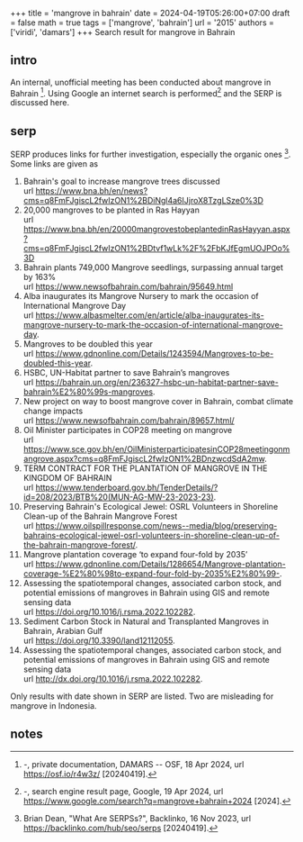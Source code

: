 +++
title = 'mangrove in bahrain'
date = 2024-04-19T05:26:00+07:00
draft = false
math = true
tags = ['mangrove', 'bahrain']
url = '2015'
authors = ['viridi', 'damars']
+++
Search result for mangrove in Bahrain <!--more-->


## intro
An internal, unofficial meeting has been conducted about mangrove in Bahrain [^damars_2024]. Using Google an internet search is performed[^google_2024] and the SERP is discussed here.


## serp
SERP produces links for further investigation, especially the organic ones [^dean_2023]. Some links are given as 

1. Bahrain's goal to increase mangrove trees discussed \
url https://www.bna.bh/en/news?cms=q8FmFJgiscL2fwIzON1%2BDiNgl4a6IJjroX8TzgLSze0%3D
2. 20,000 mangroves to be planted in Ras Hayyan \
url https://www.bna.bh/en/20000mangrovestobeplantedinRasHayyan.aspx?cms=q8FmFJgiscL2fwIzON1%2BDtvf1wLk%2F%2FbKJfEgmUOJPOo%3D
3. Bahrain plants 749,000 Mangrove seedlings, surpassing annual target by 163% \
url https://www.newsofbahrain.com/bahrain/95649.html
4. Alba inaugurates its Mangrove Nursery to mark the occasion of International Mangrove Day \
url https://www.albasmelter.com/en/article/alba-inaugurates-its-mangrove-nursery-to-mark-the-occasion-of-international-mangrove-day.
5. Mangroves to be doubled this year \
url https://www.gdnonline.com/Details/1243594/Mangroves-to-be-doubled-this-year.
6. HSBC, UN-Habitat partner to save Bahrain’s mangroves \
url https://bahrain.un.org/en/236327-hsbc-un-habitat-partner-save-bahrain%E2%80%99s-mangroves.
7. New project on way to boost mangrove cover in Bahrain, combat climate change impacts \
url https://www.newsofbahrain.com/bahrain/89657.html/
8. Oil Minister participates in COP28 meeting on mangrove \
url https://www.sce.gov.bh/en/OilMinisterparticipatesinCOP28meetingonmangrove.aspx?cms=q8FmFJgiscL2fwIzON1%2BDnzwcdSdA2mw.
9. TERM CONTRACT FOR THE PLANTATION OF MANGROVE IN THE KINGDOM OF BAHRAIN \
url https://www.tenderboard.gov.bh/TenderDetails/?id=208/2023/BTB%20(MUN-AG-MW-23-2023-23).
10. Preserving Bahrain's Ecological Jewel: OSRL Volunteers in Shoreline Clean-up of the Bahrain Mangrove Forest \
url https://www.oilspillresponse.com/news--media/blog/preserving-bahrains-ecological-jewel-osrl-volunteers-in-shoreline-clean-up-of-the-bahrain-mangrove-forest/.
11. Mangrove plantation coverage ‘to expand four-fold by 2035’ \
url https://www.gdnonline.com/Details/1286654/Mangrove-plantation-coverage-%E2%80%98to-expand-four-fold-by-2035%E2%80%99-.
12. Assessing the spatiotemporal changes, associated carbon stock, and potential emissions of mangroves in Bahrain using GIS and remote sensing data \
url https://doi.org/10.1016/j.rsma.2022.102282.
13. Sediment Carbon Stock in Natural and Transplanted Mangroves in Bahrain, Arabian Gulf \
url https://doi.org/10.3390/land12112055.
14. Assessing the spatiotemporal changes, associated carbon stock, and potential emissions of mangroves in Bahrain using GIS and remote sensing data \
url http://dx.doi.org/10.1016/j.rsma.2022.102282.

Only results with date shown in SERP are listed. Two are misleading for mangrove in Indonesia.


## notes
[^damars_2024]: -, private documentation, DAMARS -- OSF, 18 Apr 2024, url https://osf.io/r4w3z/ [20240419].
[^dean_2023]: Brian Dean, "What Are SERPSs?", Backlinko, 16 Nov 2023, url https://backlinko.com/hub/seo/serps [20240419].
[^google_2024]: -, search engine result page, Google, 19 Apr 2024, url https://www.google.com/search?q=mangrove+bahrain+2024 [2024].
